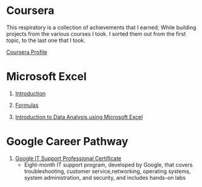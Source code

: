 # Coursera

This respiratory is a collection of achievements that I earned; While building projects 
from the various courses I took. I sorted them out from the first topic, to the last one that I took.
     
 [Coursera Profile](https://www.coursera.org/user/bddbaa1343eecdcf92f237128602c464) 


# Microsoft Excel
 1. [Introduction](https://www.coursera.org/account/accomplishments/verify/YU2FB3RMTT9L)

 2. [Formulas](https://www.coursera.org/learn/using-basic-formulas-functions-microsoft-excel/home/week/1)
  
 3. [Introduction to Data Analysis using Microsoft Excel](https://www.coursera.org/account/accomplishments/verify/3672NRFFMNAG)



# Google Career Pathway 
  1. [Google IT Support Professional Certificate](https://coursera.org/share/9374e2087867e3436b6a97ef43825a24)
     - Eight-month IT support program, developed by Google, that covers troubleshooting, customer service,networking, operating systems, system administration, and security, and includes hands-on labs
